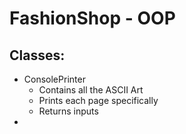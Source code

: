 # FashionShop - OOP

## Classes:

-  ConsolePrinter
    - Contains all the ASCII Art
    - Prints each page specifically
    - Returns inputs 
- 
